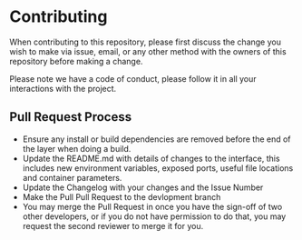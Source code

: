 # Contributing

When contributing to this repository, please first discuss the change you wish to make via issue,
email, or any other method with the owners of this repository before making a change. 

Please note we have a code of conduct, please follow it in all your interactions with the project.

## Pull Request Process

-  Ensure any install or build dependencies are removed before the end of the layer when doing a 
   build.
-  Update the README.md with details of changes to the interface, this includes new environment 
   variables, exposed ports, useful file locations and container parameters.
-  Update the Changelog with your changes and the Issue Number
-  Make the Pull Pull Request to the devlopment branch
-  You may merge the Pull Request in once you have the sign-off of two other developers, or if you 
   do not have permission to do that, you may request the second reviewer to merge it for you.
